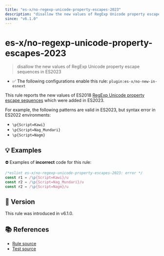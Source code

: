 ```yaml
---
title: "es-x/no-regexp-unicode-property-escapes-2023"
description: "disallow the new values of RegExp Unicode property escape sequences in ES2023"
since: "v6.1.0"
---
```


# es-x/no-regexp-unicode-property-escapes-2023
> disallow the new values of RegExp Unicode property escape sequences in ES2023

- ✅ The following configurations enable this rule: `plugin:es-x/no-new-in-esnext`

This rule reports the new values of ES2018 [RegExp Unicode property escape sequences](https://github.com/tc39/proposal-regexp-unicode-property-escapes#readme) which were added in ES2023.

For example, the following patterns are valid in ES2023, but syntax error in ES2022 environments:

- `\p{Script=Kawi}`
- `\p{Script=Nag_Mundari}`
- `\p{Script=Nagm}`

## 💡 Examples

⛔ Examples of **incorrect** code for this rule:

<eslint-playground type="bad">

```js
/*eslint es-x/no-regexp-unicode-property-escapes-2023: error */
const r1 = /\p{Script=Kawi}/u
const r2 = /\p{Script=Nag_Mundari}/u
const r2 = /\p{Script=Nagm}/u
```

</eslint-playground>

## 🚀 Version

This rule was introduced in v6.1.0.

## 📚 References

- [Rule source](https://github.com/eslint-community/eslint-plugin-es-x/blob/master/lib/rules/no-regexp-unicode-property-escapes-2023.js)
- [Test source](https://github.com/eslint-community/eslint-plugin-es-x/blob/master/tests/lib/rules/no-regexp-unicode-property-escapes-2023.js)
